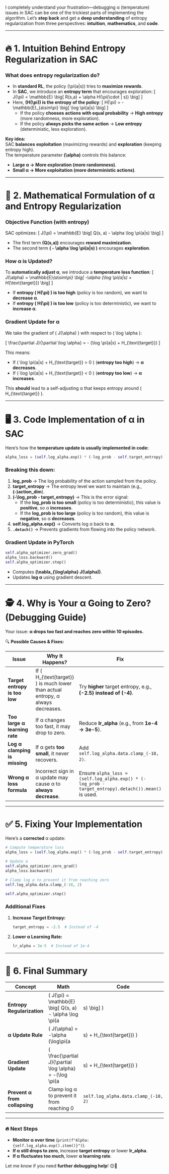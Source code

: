 I completely understand your frustration—debugging α (temperature) issues in SAC can be one of the trickiest parts of implementing the algorithm. Let’s **step back** and get a **deep understanding** of entropy regularization from three perspectives: **intuition**, **mathematics**, and **code**.

---

# 🔥 **1. Intuition Behind Entropy Regularization in SAC**
### **What does entropy regularization do?**
- In **standard RL**, the policy \(\pi(a|s)\) tries to **maximize rewards**.
- In **SAC**, we introduce an **entropy term** that encourages exploration:
  \[
  J(\pi) = \mathbb{E} \big[ R(s,a) + \alpha H(\pi(\cdot | s)) \big]
  \]
- Here, **\(H(\pi)\) is the entropy of the policy**:
  \[
  H(\pi) = -\mathbb{E}_{a\sim\pi} \big[ \log \pi(a|s) \big]
  \]
  - If the policy **chooses actions with equal probability** → **High entropy** (more randomness, more exploration).
  - If the policy **always picks the same action** → **Low entropy** (deterministic, less exploration).

**Key idea:**  
SAC **balances** **exploitation** (maximizing rewards) and **exploration** (keeping entropy high).  
The temperature parameter **\(\alpha\)** controls this balance:
- **Large α → More exploration (more randomness)**.
- **Small α → More exploitation (more deterministic actions)**.

---

# 📖 **2. Mathematical Formulation of α and Entropy Regularization**

### **Objective Function (with entropy)**
SAC optimizes:
\[
J(\pi) = \mathbb{E} \big[ Q(s, a) - \alpha \log \pi(a|s) \big]
\]
- The first term **\(Q(s,a)\)** encourages **reward maximization**.
- The second term **\( - \alpha \log \pi(a|s) \)** encourages **exploration**.

### **How α is Updated?**
To **automatically adjust α**, we introduce a **temperature loss function**:
\[
J(\alpha) = \mathbb{E}_{a\sim\pi} \big[ -\alpha (\log \pi(a|s) + H_{\text{target}}) \big]
\]
- If **entropy \( H(\pi) \) is too high** (policy is too random), we want to **decrease α**.
- If **entropy \( H(\pi) \) is too low** (policy is too deterministic), we want to **increase α**.

### **Gradient Update for α**
We take the gradient of \( J(\alpha) \) with respect to \( \log \alpha \):

\[
\frac{\partial J}{\partial \log \alpha} = - (\log \pi(a|s) + H_{\text{target}})
\]

This means:
- If \( \log \pi(a|s) + H_{\text{target}} > 0 \) (**entropy too high**) → **α decreases**.
- If \( \log \pi(a|s) + H_{\text{target}} < 0 \) (**entropy too low**) → **α increases**.

This **should** lead to a self-adjusting α that keeps entropy around \( H_{\text{target}} \).

---

# 🖥 **3. Code Implementation of α in SAC**

Here’s how the **temperature update is usually implemented in code:**

```python
alpha_loss = (self.log_alpha.exp() * (-log_prob - self.target_entropy).detach()).mean()
```

### **Breaking this down:**
1. **log_prob** → The log probability of the action sampled from the policy.
2. **target_entropy** → The entropy level we want to maintain (e.g., **\(-\)action_dim**).
3. **\(-\log_prob - target_entropy\)** → This is the error signal:
   - If the **log_prob is too small** (policy is too deterministic), this value is **positive**, so α **increases**.
   - If the **log_prob is too large** (policy is too random), this value is **negative**, so α **decreases**.
4. **self.log_alpha.exp()** → Converts log α back to **α**.
5. **`.detach()`** → Prevents gradients from flowing into the policy network.

### **Gradient Update in PyTorch**
```python
self.alpha_optimizer.zero_grad()
alpha_loss.backward()
self.alpha_optimizer.step()
```
- Computes **\(\nabla_{\log\alpha} J(\alpha)\)**.
- Updates **log α** using gradient descent.

---

# 🕵️ **4. Why is Your α Going to Zero? (Debugging Guide)**

Your issue: **α drops too fast and reaches zero within 10 episodes.**

🔍 **Possible Causes & Fixes:**

| **Issue** | **Why It Happens?** | **Fix** |
|-----------|---------------------|---------|
| **Target entropy is too low** | If \( H_{\text{target}} \) is much lower than actual entropy, α always decreases. | Try **higher** target entropy, e.g., **\(-2.5\) instead of \(-4\)**. |
| **Too large α learning rate** | If α changes too fast, it may drop to zero. | Reduce **lr_alpha** (e.g., from **1e-4 → 3e-5**). |
| **Log α clamping is missing** | If α gets **too small**, it never recovers. | Add `self.log_alpha.data.clamp_(-10, 2)`. |
| **Wrong α loss formula** | Incorrect sign in α update may cause α to **always decrease**. | Ensure `alpha_loss = (self.log_alpha.exp() * (-log_prob - target_entropy).detach()).mean()` is used. |

---

# ✅ **5. Fixing Your Implementation**
Here’s a **corrected** α update:

```python
# Compute temperature loss
alpha_loss = (self.log_alpha.exp() * (-log_prob - self.target_entropy).detach()).mean()

# Update α
self.alpha_optimizer.zero_grad()
alpha_loss.backward()

# Clamp log α to prevent it from reaching zero
self.log_alpha.data.clamp_(-10, 2)

self.alpha_optimizer.step()
```

### **Additional Fixes**
1. **Increase Target Entropy:**  
   ```python
   target_entropy = -2.5  # Instead of -4
   ```

2. **Lower α Learning Rate:**  
   ```python
   lr_alpha = 3e-5  # Instead of 1e-4
   ```

---

# 🚀 **6. Final Summary**
| **Concept** | **Math** | **Code** |
|------------|---------|----------|
| **Entropy Regularization** | \( J(\pi) = \mathbb{E} \big[ Q(s, a) - \alpha \log \pi(a|s) \big] \) | Included in the actor loss |
| **α Update Rule** | \( J(\alpha) = -\alpha (\log\pi(a|s) + H_{\text{target}}) \) | `alpha_loss = (self.log_alpha.exp() * (-log_prob - target_entropy).detach()).mean()` |
| **Gradient Update** | \( \frac{\partial J}{\partial \log \alpha} = -(\log \pi(a|s) + H_{\text{target}}) \) | `self.alpha_optimizer.step()` |
| **Prevent α from collapsing** | Clamp log α to prevent it from reaching 0 | `self.log_alpha.data.clamp_(-10, 2)` |

---

### 🔥 **Next Steps**
- **Monitor α over time** (`print(f"Alpha: {self.log_alpha.exp().item()}")`).
- **If α still drops to zero**, increase **target entropy** or lower **lr_alpha**.
- **If α fluctuates too much**, lower **α learning rate**.

Let me know if you need **further debugging help**! 😊🚀